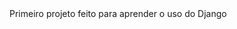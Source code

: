 <!DOCTYPE html>
<html lang="en">

<head>
    <meta charset="UTF-8">
    <meta name="viewport" content="width=], initial-scale=1.0">
    <title>Document</title>
</head>

<body>
    Primeiro projeto feito para aprender o uso do Django
</body>

</html>

